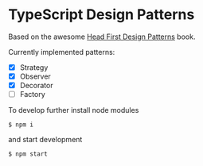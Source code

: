 # TypeScript Design Patterns

Based on the awesome [Head First Design Patterns](http://shop.oreilly.com/product/9780596007126.do) book.

Currently implemented patterns:

- [x] Strategy
- [x] Observer
- [x] Decorator
- [ ] Factory

To develop further install node modules

```
$ npm i
```

and start development

```
$ npm start
```
